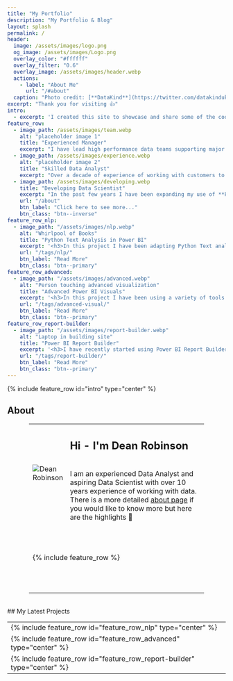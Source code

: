 ```yaml
---
title: "My Portfolio"
description: "My Portfolio & Blog"
layout: splash
permalink: /
header:
  image: /assets/images/logo.png
  og_image: /assets/images/Logo.png
  overlay_color: "#ffffff"
  overlay_filter: "0.6"
  overlay_image: /assets/images/header.webp
  actions:
    - label: "About Me"
      url: "/#about"
  caption: "Photo credit: [**DataKind**](https://twitter.com/datakinduk)"
excerpt: "Thank you for visiting 👍"
intro: 
  - excerpt: 'I created this site to showcase and share some of the cool stuff I am doing with data.<br>I write [blog](/blog) posts to demo tools and approaches I am developing.<br>My portfolio includes my recent [projects](/#my-latest-projects) and some background info [about me](#about)<br>[<i class="fas fa-chevron-down" aria-hidden="true"></i>](/#about)'
feature_row:
  - image_path: /assets/images/team.webp
    alt: "placeholder image 1"
    title: "Experienced Manager"
    excerpt: "I have lead high performance data teams supporting major change initiatives since **2015**. I am immensely proud of the amazing work we have delivered and our collaborative culture."
  - image_path: /assets/images/experience.webp
    alt: "placeholder image 2"
    title: "Skilled Data Analyst"
    excerpt: "Over a decade of experience of working with customers to understand their data. Successfully lead on moving from legacy reporting to utilizing modern and scalable tools like **Power BI**."
  - image_path: /assets/images/developing.webp
    title: "Developing Data Scientist"
    excerpt: "In the past few years I have been expanding my use of **Python** in particular for Text Analysis and Web Scraping."
    url: "/about"
    btn_label: "Click here to see more..."
    btn_class: "btn--inverse"
feature_row_nlp:
  - image_path: "/assets/images/nlp.webp"
    alt: "Whirlpool of Books"
    title: "Python Text Analysis in Power BI"
    excerpt: '<h3>In this project I have been adapting Python Text analysis tools for text analysis, key word/ phrase extraction, sentiment identification to be used in Power BI reports.</h3><h1> 🧑‍💻</h1>'
    url: "/tags/nlp/"
    btn_label: "Read More"
    btn_class: "btn--primary"
feature_row_advanced:
  - image_path: "/assets/images/advanced.webp"
    alt: "Person touching advanced visualization"
    title: "Advanced Power BI Visuals"
    excerpt: '<h3>In this project I have been using a variety of tools to bring more advanced reporting and style capabilities to Power BI. This includes marketplace visuals, custom HTML elements and using ShapeMaps.</h3><h1> 🧑‍🔧</h1>'
    url: "/tags/advanced-visual/"
    btn_label: "Read More"
    btn_class: "btn--primary"
feature_row_report-builder:
  - image_path: "/assets/images/report-builder.webp"
    alt: "Laptop in building site"
    title: "Power BI Report Builder"
    excerpt: '<h3>I have recently started using Power BI Report Builder to create Paginated Reports and have been diving into using ShapeFile maps and optimizing Ux.</h3><h1> 👷</h1>'
    url: "/tags/report-builder/"
    btn_label: "Read More"
    btn_class: "btn--primary"
---
```


{% include feature_row id="intro" type="center" %}
## About
<table style="width: 80%; margin-left: auto; margin-right: auto;">
<tr>
<td style="width: 10%">
<div class="author__avatar">     
<img src="https://avatars.githubusercontent.com/u/43471619?s=400&u=2740f03b579edf5c1c1f6471c86f5e4808de7a51&v=4" alt="Dean Robinson" itemprop="image">
</div>
</td>
<td style="width: 90%">
<h2>Hi - I'm Dean Robinson</h2>
<br>I am an experienced Data Analyst and aspiring Data Scientist with over 10 years experience of working with data.<br>There is a more detailed <a href="/about">about page</a> if you would like to know more but here are the highlights 🙂
</td>
</tr>
<tr style="height: 10em">
<td colspan="2">
{% include feature_row %}
</td>
</tr>
</table>
<br>
## My Latest Projects
<table style="width: 100%; margin-left: auto; margin-right: auto;">
<tr>
<td>
{% include feature_row id="feature_row_nlp" type="center" %}
</td>
</tr>
<tr>
<td>
{% include feature_row id="feature_row_advanced" type="center" %}
</td>
</tr>
<tr>
<td>
{% include feature_row id="feature_row_report-builder" type="center" %}
</td>
</tr>
</table>
